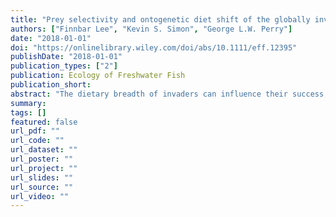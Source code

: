 ```yaml
---
title: "Prey selectivity and ontogenetic diet shift of the globally invasive western mosquitofish (Gambusia affinis) in agriculturally impacted streams"
authors: ["Finnbar Lee", "Kevin S. Simon", "George L.W. Perry"]
date: "2018-01-01"
doi: "https://onlinelibrary.wiley.com/doi/abs/10.1111/eff.12395"
publishDate: "2018-01-01"
publication_types: ["2"]
publication: Ecology of Freshwater Fish
publication_short:
abstract: "The dietary breadth of invaders can influence their success, and having a wide dietary niche can facilitate the spread and survival of invaders under a variety of resource scenarios. The western mosquitofish (Gambusia affinis) is a globally distributed freshwater invasive fish. The spread of G. affinis is associated with agricultural land use, although the trophic role it plays in degraded systems is not well understood. We analysed the invertebrate community in 11 stream reaches in the North Island of New Zealand, in catchments spanning a range (45%-90%) of agricultural land use to determine how prey availability changes with land use. We then analysed the gut contents of 400 G. affinis from the 11 sites to determine how diet varied with prey availability and ontogeny. Invertebrate communities varied along the agricultural land-use gradient, both in regard to taxonomic richness and community composition. G. affinis consumed a wide variety of food items with invertebrates being the most dominant, in particular Culicidae, Copepods and amphipods were the most commonly consumed invertebrates. There was also an ontogenetic diet shift from microinvertebrates (Cladocera, Copepods and diatoms) to larger invertebrates, including Culicidae, amphipods and terrestrial invertebrates. G. affinis are capable of consuming a wide variety of prey in agricultural streams; their preferred prey are generally pollution-tolerant taxa commonly found in degraded streams. Having a large level of dietary plasticity coupled with preferring prey that are often associated with degraded systems likely facilitates to the spread of one of the most widely distributed freshwater invasive fish."
summary:
tags: []
featured: false
url_pdf: ""
url_code: ""
url_dataset: ""
url_poster: ""
url_project: ""
url_slides: ""
url_source: ""
url_video: ""
---
```

